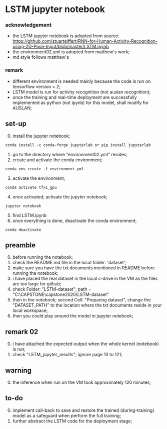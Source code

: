 # LSTM jupyter notebook

### acknowledgement
 * the LSTM jupyter notebook is adopted from source: https://github.com/stuarteiffert/RNN-for-Human-Activity-Recognition-using-2D-Pose-Input/blob/master/LSTM.ipynb
 * the environment02.yml is adopted from matthew's work;
 * md style follows matthew's
 
 ### remark
 * different environment is needed mainly because the code is run on tensorflow version < 2;
 * LSTM model is run for activity recognition (not auslan recognition);
 * once the training and real-time deployment are successfully implemented as python (not ipynb) for this model, shall modify for AUSLAN;

## set-up
0. install the jupyter notebook;
```
conda install -c conda-forge jupyterlab or pip install jupyterlab
```
1. go to the directory where "environment02.yml" resides;
2. create and activate the conda environment;
```
conda env create -f environment.yml
```
3. activate the environment;
```
conda activate tfx1_gpu
```
4. once activated; activate the jupyter notebook;
```
jupyter notebook
```
5. find LSTM.ipynb
6. once everything is done, deactivate the conda environment;
```
conda deactivate
```

## preamble
0. before running the notebook;
1. check the README.md file in the local folder: 'dataset';
2. make sure you have the txt documents mentioned in README before running the notebook;
3. i have placed the real dataset in the local c-drive in the VM as the files are too large for github;
4. check Folder: "LSTM-dataset"; path = "C:\CAPSTONE\capstone2020\LSTM-dataset"
5. then in the notebook; second Cell: "Preparing dataset", change the "DATASET_PATH" to the location where the txt documents reside in your local workspace;
6. then you could play around the model in jupyter notebook;

## remark 02
0. i have attached the expected output when the whole kernel (notebook) is run;
1. check "LSTM_jupyter_results"; ignore page 13 to 121;

## warning
0. the inference when run on the VM took approximately 120 minutes;

## to-do
0. implement call-back to save and restore the trained (during-training) model as a safeguard when perform the full training;
1. further abstract the LSTM code for the deployment stage;
